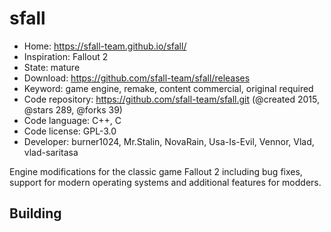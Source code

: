 # sfall

- Home: https://sfall-team.github.io/sfall/
- Inspiration: Fallout 2
- State: mature
- Download: https://github.com/sfall-team/sfall/releases
- Keyword: game engine, remake, content commercial, original required
- Code repository: https://github.com/sfall-team/sfall.git (@created 2015, @stars 289, @forks 39)
- Code language: C++, C
- Code license: GPL-3.0
- Developer: burner1024, Mr.Stalin, NovaRain, Usa-Is-Evil, Vennor, Vlad, vlad-saritasa

Engine modifications for the classic game Fallout 2 including bug fixes, support for modern operating systems and additional features for modders.

## Building
